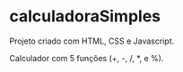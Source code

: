 # calculadoraSimples

Projeto criado com HTML, CSS e Javascript.

Calculador com 5 funções (+, -, /, \*, e %).
